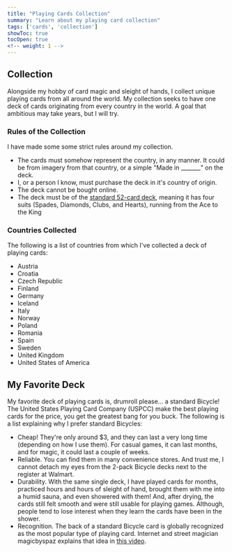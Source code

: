 ```yaml
---
title: "Playing Cards Collection"
summary: "Learn about my playing card collection"
tags: ['cards', 'collection']
showToc: true
tocOpen: true
<!-- weight: 1 -->
---
```



<!-- # Playing Cards -->
## Collection
Alongside my hobby of card magic and sleight of hands, I collect unique playing cards from all around the world. My collection seeks to have one deck of cards originating from every country in the world. A goal that ambitious may take years, but I will try.

### Rules of the Collection
I have made some some strict rules around my collection.
  - The cards must somehow represent the country, in any manner. It could be from imagery from that country, or a simple "Made in _______" on the deck.
  - I, or a person I know, must purchase the deck in it's country of origin.
  - The deck cannot be bought online.
  - The deck must be of the [standard 52-card deck](https://en.wikipedia.org/wiki/Standard_52-card_deck), meaning it has four suits (Spades, Diamonds, Clubs, and Hearts), running from the Ace to the King

### Countries Collected
<!-- The following is a world map, highlighting the countries from which I’ve collected a deck: -->
The following is a list of countries from which I've collected a deck of playing cards:
- Austria
- Croatia
- Czech Republic
- Finland
- Germany
- Iceland
- Italy
- Norway
- Poland
- Romania
- Spain
- Sweden
- United Kingdom
- United States of America
<!-- ![Map of playing card collection](https://wiki.sykose.xyz/lib/exe/fetch.php?media=mapchart_map.png) -->

## My Favorite Deck
My favorite deck of playing cards is, drumroll please... a standard Bicycle! The United States Playing Card Company (USPCC) make the best playing cards for the price, you get the greatest bang for you buck. The following is a list explaining why I prefer standard Bicycles:
  * Cheap! They're only around $3, and they can last a very long time (depending on how I use them). For casual games, it can last months, and for magic, it could last a couple of weeks.
  * Reliable. You can find them in many convenience stores. And trust me, I cannot detach my eyes from the 2-pack Bicycle decks next to the register at Walmart.
  * Durability. With the same single deck, I have played cards for months, practiced hours and hours of sleight of hand, brought them with me into a humid sauna, and even showered with them! And, after drying, the cards still felt smooth and were still usable for playing games. Although, people tend to lose interest when they learn the cards have been in the shower.
  * Recognition. The back of a standard Bicycle card is globally recognized as the most popular type of playing card. Internet and street magician magicbyspaz explains that idea in [this video](https://youtu.be/SNOfpTQrWU4?si=_t5NVSntC9qDaxLs).
